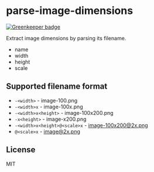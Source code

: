 # parse-image-dimensions

[![Greenkeeper badge](https://badges.greenkeeper.io/mahnunchik/parse-image-dimensions.svg)](https://greenkeeper.io/)

Extract image dimensions by parsing its filename.

* name
* width
* height
* scale

## Supported filename format

* `-<width>` - image-100.png
* `-<width>x` - image-100x.png
* `-<width>x<height>` - image-100x200.png
* `-x<height>` - image-x200.png
* `-<width>x<height>@<scale>x` - image-100x200@2x.png
* `@<scale>x` - image@2x.png

## License

MIT
